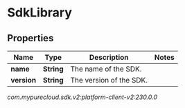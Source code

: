 # SdkLibrary


## Properties

| Name | Type | Description | Notes |
| ------------ | ------------- | ------------- | ------------- |
| **name** | **String** | The name of the SDK. |  |
| **version** | **String** | The version of the SDK. |  |




_com.mypurecloud.sdk.v2:platform-client-v2:230.0.0_
